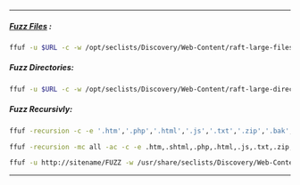 - - -
##### **<u>Fuzz Files</u> :**

```sh
ffuf -u $URL -c -w /opt/seclists/Discovery/Web-Content/raft-large-files.txt -t 100
```

##### **Fuzz Directories:**

```sh
ffuf -u $URL -c -w /opt/seclists/Discovery/Web-Content/raft-large-directories.txt -t 100
```

##### **Fuzz Recursivly:**

```sh
ffuf -recursion -c -e '.htm','.php','.html','.js','.txt','.zip','.bak','.asp','.aspx','.xml','.py','.log','.json','.old' -w /usr/share/dirbuster/wordlists/directory-list-2.3-medium.txt -u http://$IP:8080/FUZZ
```

```sh
ffuf -recursion -mc all -ac -c -e .htm,.shtml,.php,.html,.js,.txt,.zip,.bak,.asp,.aspx,.xml -w /usr/share/dirbuster/wordlists/directory-list-2.3-medium.txt -u https://url.com/FUZZ
```

```sh
ffuf -u http://sitename/FUZZ -w /usr/share/seclists/Discovery/Web-Content/big.txt -recursion -e .bak,.aspx,.html,.php,.txt
```

- - - 
